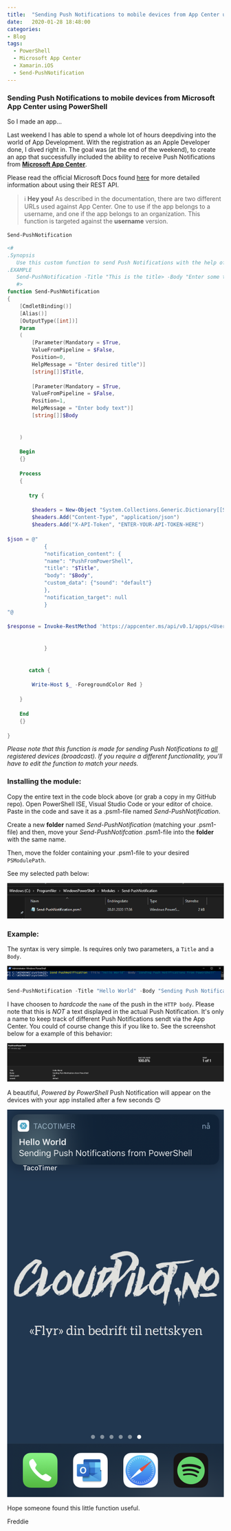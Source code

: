 ```yaml
---
title:  "Sending Push Notifications to mobile devices from App Center using PowerShell"
date:   2020-01-28 18:48:00
categories: 
- Blog
tags:
  - PowerShell
  - Microsoft App Center
  - Xamarin.iOS
  - Send-PushNotification
---
```


### Sending Push Notifications to mobile devices from Microsoft App Center using PowerShell

So I made an app...

Last weekend I has able to spend a whole lot of hours deepdiving into the world of App Development.
With the registration as an Apple Developer done, I dived right in. The goal was (at the end of the weekend), to create an app that successfully included the ability to receive Push Notifications from [**Microsoft App Center**](https://appcenter.ms).

Please read the official Microsoft Docs found [here](https://docs.microsoft.com/en-us/appcenter/push/rest-api) for more detailed information about using their REST API.

>:information_source: **Hey you!** As described in the documentation, there are two different URLs used against App Center. One to use if the app belongs to a username, and one if the app belongs to an organization. 
This function is targeted against the **username** version.


````Send-PushNotification````

````powershell
<#
.Synopsis
   Use this custom function to send Push Notifications with the help of the Microsoft Visual Studio App Center REST API.
.EXAMPLE
   Send-PushNotification -Title "This is the title> -Body "Enter some text here"
   #>
function Send-PushNotification
{
    [CmdletBinding()]
    [Alias()]
    [OutputType([int])]
    Param
    (
        [Parameter(Mandatory = $True,
        ValueFromPipeline = $False,
        Position=0,
        HelpMessage = "Enter desired title")]
        [string[]]$Title,

        [Parameter(Mandatory = $True,
        ValueFromPipeline = $False,
        Position=1,
        HelpMessage = "Enter body text")]
        [string[]]$Body


    )

    Begin
    {}

    Process
    {

       try {

        $headers = New-Object "System.Collections.Generic.Dictionary[[String],[String]]"
        $headers.Add("Content-Type", "application/json")
        $headers.Add("X-API-Token", "ENTER-YOUR-API-TOKEN-HERE")

$json = @"
            {
            "notification_content": {
            "name": "PushFromPowerShell",
            "title": "$Title",
            "body": "$Body",
            "custom_data": {"sound": "default"}
            },
            "notification_target": null
            }
"@

$response = Invoke-RestMethod 'https://appcenter.ms/api/v0.1/apps/<Username>/<AppName>/push/notifications' -Method 'POST' -Headers $headers -Body ([System.Text.Encoding]::UTF8.GetBytes($json))


            }


       catch {

        Write-Host $_ -ForegroundColor Red }

    }

    End
    {}

}

````


*Please note that this function is made for sending Push Notifications to [all](https://docs.microsoft.com/en-us/appcenter/push/rest-api#send-a-notification-to-all-registered-devices-broadcast) registered devices (broadcast).
If you require a different functionality, you'll have to edit the function to match your needs.*


### Installing the module:

Copy the entire text in the code block above (or grab a copy in my GitHub repo). Open PowerShell ISE, Visual Studio Code or your editor of choice. Paste in the code and save it as a .psm1-file named  *Send-PushNotification*.

Create a new **folder** named *Send-PushNotification* (matching your .psm1-file) and then, move your *Send-PushNotifcation* .psm1-file into the  **folder**  with the same name.

Then, move the folder containing your .psm1-file to your desired  `PSModulePath`.

See my selected path below:

![PATH](/assets/images/PUSH/PATH.PNG)

### Example:

The syntax is very simple. Is requires only two parameters, a ````Title```` and a ````Body````.

![Syntax](/assets/images/PUSH/Syntax.PNG)

````powershell
Send-PushNotification -Title "Hello World" -Body "Sending Push Notification using PowerShell"
````
I have choosen to *hardcode* the ````name```` of the push in the ````HTTP body````. Please note that this is *NOT* a text displayed in the actual Push Notification. It's only a name to keep track of different Push Notifications sendt via the App Center. You could of course change this if you like to. See the screenshot below for a example of this behavior:

![APPCENTER](/assets/images/PUSH/APPCENTER.PNG)


A beautiful, *Powered by PowerShell* Push Notification will appear on the devices with your app installed after a few seconds :blush:

![iPhone](/assets/images/PUSH/iOS.PNG)



Hope someone found this little function useful.

Freddie



 









   















